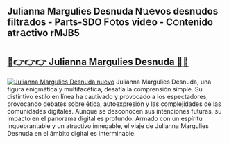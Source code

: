 ## Julianna Margulies Desnuda N𝚞𝚎vos desn𝚞dos filtr𝚊dos - Parts-SDO F𝚘tos vid𝚎o - C𝚘ntenido atr𝚊ctivo rMJB5

# <h2><a href="http://mb6rey.tromn.icu/?c=Julianna+Margulies+Desnuda">🔗👉👉👉 Julianna Margulies Desnuda 🔗🔗</a></h2>

[![Julianna Margulies Desnuda nuevo](https://i.imgur.com/pEAQMta.gif)](http://mb6rey.tromn.icu/?c=Julianna+Margulies+Desnuda)
Julianna Margulies Desnuda, una figura enigmática y multifacética, desafía la comprensión simple. Su distintivo estilo en línea ha cautivado y provocado a los espectadores, provocando debates sobre ética, autoexpresión y las complejidades de las comunidades digitales. Aunque se desconocen sus intenciones futuras, su impacto en el panorama digital es profundo. Armado con un espíritu inquebrantable y un atractivo innegable, el viaje de Julianna Margulies Desnuda en el ámbito digital es interminable.
